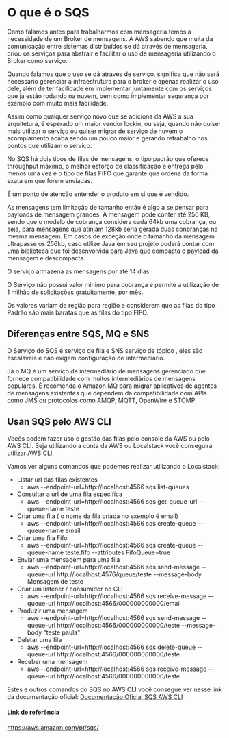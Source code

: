 # O que é o SQS

Como falamos antes para trabalharmos com mensageria temos a necessidade de um Broker de mensagens.
A AWS sabendo que muita da comunicação entre sistemas distribuídos se dá através de mensageria, criou os serviços para abstrair e facilitar o uso de mensageria utilizando o Broker como serviço.

Quando falamos que o uso se dá através de serviço, significa que não será necessário gerenciar a infraestrutura para o broker e apenas realizar o uso dele, além de ter facilidade em implementar juntamente com os serviços que já estão rodando na nuvem, bem como implementar segurança por exemplo com muito mais facilidade.

Assim como qualquer serviço novo que se adiciona da AWS a sua arquitetura, é esperado um maior vendor lockin, ou seja, quando não quiser mais utilizar o serviço ou quiser migrar de serviço de nuvem o acomplamento acaba sendo um pouco maior e gerando retrabalho nos pontos que utilizam o serviço.

No SQS há dois tipos de filas de mensagens, o tipo padrão que oferece throughput máximo, o melhor esforço de classificação e entrega pelo menos uma vez e o tipo de filas FIFO que garante que ordena da forma exata em que forem enviadas.

É um ponto de atenção entender o produto em si que é vendido.

As mensagens tem limitação de tamanho então é algo a se pensar para payloads de mensagem grandes. A mensagem pode conter até 256 KB, sendo que o modelo de cobrança considera cada 64kb uma cobrança, ou seja, para mensagens que atinjam 128kb seria gerada duas conbranças na mesma mensagem.
Em casos de exceção onde o tamanho da mensagem ultrapasse os 256kb, caso utilize Java em seu projeto poderá contar com uma biblioteca que foi desenvolvida para Java que compacta o payload da mensagem e descompacta.

O serviço armazena as mensagens por até 14 dias.

O Serviço não possui valor minimo para cobrança e permite a utilização de 1 milhão de solicitações gratuitamente, por mês. 

Os valores variam de região para região e considerem que as filas do tipo Padrão são mais baratas que as filas do tipo FIFO.

## Diferenças entre SQS, MQ e SNS

O Serviço do SQS é serviço de fila e SNS serviço de tópico , eles são escaláveis e não exigem configuração de intermediário.

Já o MQ é um serviço de intermediário de mensagens gerenciado que fornece compatibilidade com muitos intermediários de mensagens populares. É recomenda o Amazon MQ para migrar aplicativos de agentes de mensagens existentes que dependem da compatibilidade com APIs como JMS ou protocolos como AMQP, MQTT, OpenWire e STOMP.

## Usan SQS pelo AWS CLI
Vocês podem fazer uso e gestão das filas pelo console da AWS ou pelo AWS CLI.
Seja utilizando a conta da AWS ou Localstack você conseguirá utilizar AWS CLI.

Vamos ver alguns comandos que podemos realizar utilizando o Localstack:

- Listar url das filas existentes
  - aws --endpoint-url=http://localhost:4566 sqs list-queues
- Consultar a url de uma fila especifica
  - aws --endpoint-url=http://localhost:4566 sqs get-queue-url --queue-name teste
- Criar uma fila ( o nome da fila criada no exemplo é email)
  - aws --endpoint-url=http://localhost:4566 sqs create-queue --queue-name email
- Criar uma fila Fifo
  - aws --endpoint-url=http://localhost:4566 sqs create-queue --queue-name teste.fifo --attributes FifoQueue=true
- Enviar uma mensagem para uma fila
  - aws --endpoint-url=http://localhost:4566 sqs send-message --queue-url http://localhost:4576/queue/teste --message-body Mensagem de teste
- Criar um listener / consumidor no CLI
  - aws --endpoint-url=http://localhost:4566 sqs receive-message --queue-url http://localhost:4566/000000000000/email
- Produzir uma mensagem
  - aws --endpoint-url=http://localhost:4566 sqs send-message --queue-url http://localhost:4566/000000000000/teste --message-body "teste paula"
- Deletar uma fila
  - aws --endpoint-url=http://localhost:4566 sqs delete-queue --queue-url http://localhost:4566/000000000000/teste
- Receber uma mensagem 
  - aws --endpoint-url=http://localhost:4566 sqs receive-message --queue-url http://localhost:4566/000000000000/teste

Estes e outros comandos do SQS no AWS CLI você consegue ver nesse link da documentação oficial:
[Documentação Oficial SQS AWS CLI](https://docs.aws.amazon.com/cli/latest/reference/sqs/)

#### Link de referência

https://aws.amazon.com/pt/sqs/